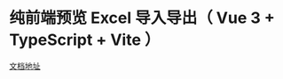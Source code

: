 # 纯前端预览 Excel 导入导出（ Vue 3 + TypeScript + Vite ）


[文档地址](https://kuangyx.cn/docs/%E6%96%87%E7%AB%A0/%E5%89%8D%E7%AB%AF/vue%E9%A2%84%E8%A7%88Excel%E8%A1%A8%E6%A0%BC.html)
